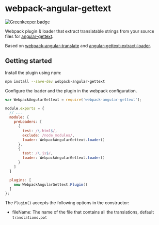 # webpack-angular-gettext

[![Greenkeeper badge](https://badges.greenkeeper.io/timonwong/webpack-angular-gettext.svg)](https://greenkeeper.io/)

Webpack plugin & loader that extract translatable strings from your source files for [angular-gettext].

Based on [webpack-angular-translate] and [angular-gettext-extract-loader].

## Getting started

Install the plugin using npm:

```bash
npm install --save-dev webpack-angular-gettext
```

Configure the loader and the plugin in the webpack configuration.

```javascript
var WebpackAngularGettext = require('webpack-angular-gettext');

module.exports = {
  // ...
  module: {
    preLoaders: [
      {
        test: /\.html$/,
        exclude: /node_modules/,
        loader: WebpackAngularGettext.loader()
      },
      {
        test: /\.js$/,
        loader: WebpackAngularGettext.loader()
      }
    ]
  }

  plugins: [
    new WebpackAngularGettext.Plugin()
  ]
};
```

The `Plugin()` accepts the following options in the constructor:

* fileName: The name of the file that contains all the translations, default `translations.pot`


[angular-gettext]: https://github.com/rubenv/angular-gettext
[webpack-angular-translate]: https://github.com/DatenMetzgerX/webpack-angular-translate
[angular-gettext-extract-loader]: https://github.com/wombleton/angular-gettext-extract-loader
